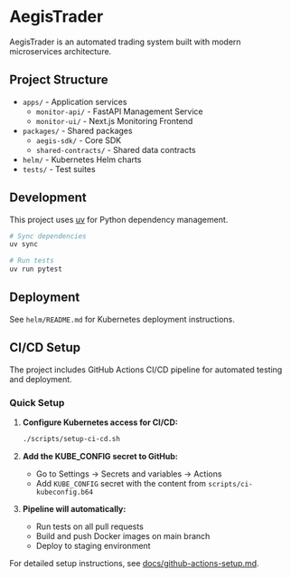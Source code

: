 # AegisTrader

AegisTrader is an automated trading system built with modern microservices architecture.

## Project Structure

- `apps/` - Application services
  - `monitor-api/` - FastAPI Management Service
  - `monitor-ui/` - Next.js Monitoring Frontend
- `packages/` - Shared packages
  - `aegis-sdk/` - Core SDK
  - `shared-contracts/` - Shared data contracts
- `helm/` - Kubernetes Helm charts
- `tests/` - Test suites

## Development

This project uses [uv](https://github.com/astral-sh/uv) for Python dependency management.

```bash
# Sync dependencies
uv sync

# Run tests
uv run pytest
```

## Deployment

See `helm/README.md` for Kubernetes deployment instructions.

## CI/CD Setup

The project includes GitHub Actions CI/CD pipeline for automated testing and deployment.

### Quick Setup

1. **Configure Kubernetes access for CI/CD:**
   ```bash
   ./scripts/setup-ci-cd.sh
   ```

2. **Add the KUBE_CONFIG secret to GitHub:**
   - Go to Settings → Secrets and variables → Actions
   - Add `KUBE_CONFIG` secret with the content from `scripts/ci-kubeconfig.b64`

3. **Pipeline will automatically:**
   - Run tests on all pull requests
   - Build and push Docker images on main branch
   - Deploy to staging environment

For detailed setup instructions, see [docs/github-actions-setup.md](docs/github-actions-setup.md).